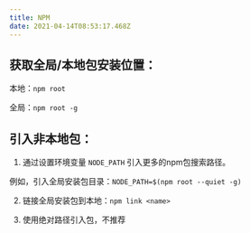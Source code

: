 ```yaml
---
title: NPM
date: 2021-04-14T08:53:17.468Z
---
```


## 获取全局/本地包安装位置：

本地：`npm root`

全局：`npm root -g`

## 引入非本地包：

1. 通过设置环境变量 `NODE_PATH` 引入更多的npm包搜索路径。

例如，引入全局安装包目录：`NODE_PATH=$(npm root --quiet -g)`

2. 链接全局安装包到本地：`npm link <name>`

3. 使用绝对路径引入包，不推荐
